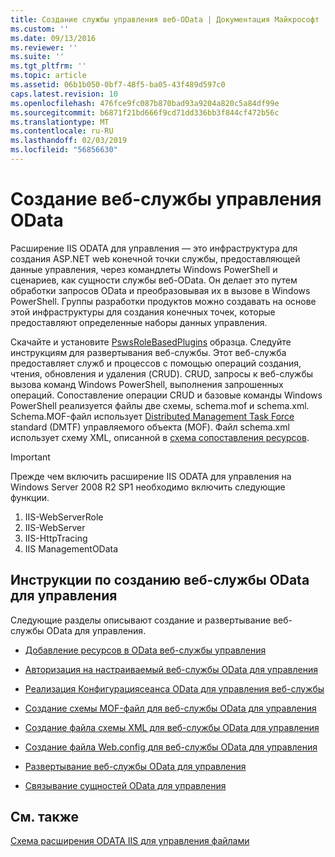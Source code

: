 ```yaml
---
title: Создание службы управления веб-OData | Документация Майкрософт
ms.custom: ''
ms.date: 09/13/2016
ms.reviewer: ''
ms.suite: ''
ms.tgt_pltfrm: ''
ms.topic: article
ms.assetid: 06b1b050-0bf7-48f5-ba05-43f489d597c0
caps.latest.revision: 10
ms.openlocfilehash: 476fce9fc087b870bad93a9204a820c5a84df99e
ms.sourcegitcommit: b6871f21bd666f9cd71dd336bb3f844cf472b56c
ms.translationtype: MT
ms.contentlocale: ru-RU
ms.lasthandoff: 02/03/2019
ms.locfileid: "56856630"
---
```

# <a name="creating-a-management-odata-web-service"></a>Создание веб-службы управления OData

Расширение IIS ODATA для управления — это инфраструктура для создания ASP.NET web конечной точки службы, предоставляющей данные управления, через командлеты Windows PowerShell и сценариев, как сущности службы веб-OData. Он делает это путем обработки запросов OData и преобразовывая их в вызове в Windows PowerShell. Группы разработки продуктов можно создавать на основе этой инфраструктуры для создания конечных точек, которые предоставляют определенные наборы данных управления.

Скачайте и установите [PswsRoleBasedPlugins](https://code.msdn.microsoft.com:443/windowsdesktop/PswsRoleBasedPlugins-9c79b75a) образца. Следуйте инструкциям для развертывания веб-службы. Этот веб-служба предоставляет служб и процессов с помощью операций создания, чтения, обновления и удаления (CRUD). CRUD, запросы к веб-службы вызова команд Windows PowerShell, выполнения запрошенных операций. Сопоставление операции CRUD и базовые команды Windows PowerShell реализуется файлы две схемы, schema.mof и schema.xml. Schema.MOF-файл использует [Distributed Management Task Force](https://www.dmtf.org/) standard (DMTF) управляемого объекта (MOF). Файл schema.xml использует схему XML, описанной в [схема сопоставления ресурсов](./resource-mapping-schema.md).

> [!IMPORTANT]
> Прежде чем включить расширение IIS ODATA для управления на Windows Server 2008 R2 SP1 необходимо включить следующие функции.
>
> 1.  IIS-WebServerRole
> 2.  IIS-WebServer
> 3.  IIS-HttpTracing
> 4.  IIS ManagementOData

## <a name="steps-for-creating-a-management-odata-web-service"></a>Инструкции по созданию веб-службы OData для управления

Следующие разделы описывают создание и развертывание веб-службы OData для управления.

- [Добавление ресурсов в OData веб-службы управления](./adding-resources-to-a-management-odata-web-service.md)

- [Авторизация на настраиваемый веб-службы OData для управления](./implementing-custom-authorization-for-a-management-odata-web-service.md)

- [Реализация Конфигурациясеанса OData для управления веб-службы](./implementing-sessionconfiguration-for-a-management-odata-web-service.md)

- [Создание схемы MOF-файл для веб-службы OData для управления](./authoring-the-mof-schema-file-for-a-management-odata-web-service.md)

- [Создание файла схемы XML для веб-службы OData для управления](./authoring-the-xml-schema-file-for-a-management-odata-web-service.md)

- [Создание файла Web.config для веб-службы OData для управления](./authoring-the-web-config-file-for-a-management-odata-web-service.md)

- [Развертывание веб-службы OData для управления](./deploying-a-management-odata-web-service.md)

- [Связывание сущностей OData для управления](./associating-management-odata-entities.md)

## <a name="see-also"></a>См. также

[Схема расширения ODATA IIS для управления файлами](./management-odata-iis-extension-schema-files.md)
